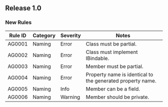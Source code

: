 ﻿## Release 1.0

### New Rules

Rule ID | Category | Severity | Notes
--------|----------|----------|--------------------
AG0001  |  Naming  |  Error   | Class must be partial.
AG0002  |  Naming  |  Error   | Class must implement IBindable.
AG0003  |  Naming  |  Error   | Member must be partial.
AG0004  |  Naming  |  Error   | Property name is identical to the generated property name.
AG0005  |  Naming  |  Info    | Member can be a field.
AG0006  |  Naming  |  Warning | Member should be private.


